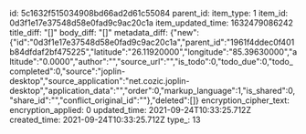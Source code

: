 id: 5c1632f515034908bd66ad2d61c55084
parent_id: 
item_type: 1
item_id: 0d3f1e17e37548d58e0fad9c9ac20c1a
item_updated_time: 1632479086242
title_diff: "[]"
body_diff: "[]"
metadata_diff: {"new":{"id":"0d3f1e17e37548d58e0fad9c9ac20c1a","parent_id":"1961f4ddec0f401b84dfdaf2bf475225","latitude":"26.11920000","longitude":"85.39630000","altitude":"0.0000","author":"","source_url":"","is_todo":0,"todo_due":0,"todo_completed":0,"source":"joplin-desktop","source_application":"net.cozic.joplin-desktop","application_data":"","order":0,"markup_language":1,"is_shared":0,"share_id":"","conflict_original_id":""},"deleted":[]}
encryption_cipher_text: 
encryption_applied: 0
updated_time: 2021-09-24T10:33:25.712Z
created_time: 2021-09-24T10:33:25.712Z
type_: 13